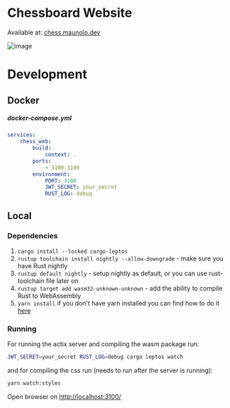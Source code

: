 # Chessboard Website

Available at: [chess.maunolo.dev](https://chess.maunolo.dev)

![image](https://github.com/maunolo/chess_web/assets/44609720/39a3c9b7-9089-4564-b8ff-8b13c5b5416c)

# Development

## Docker

##### docker-compose.yml

```yml
services:
    chess_web:
        build:
            context: .
        ports:
            - 3100:3100
        environment:
            PORT: 3100
            JWT_SECRET: your_secret
            RUST_LOG: debug
```

## Local

### Dependencies

1. `cargo install --locked cargo-leptos`
2. `rustup toolchain install nightly --allow-downgrade` - make sure you have Rust nightly
3. `rustup default nightly` - setup nightly as default, or you can use rust-toolchain file later on 
4. `rustup target add wasm32-unknown-unknown` - add the ability to compile Rust to WebAssembly
5. `yarn install` if you don't have yarn installed you can find how to do it [here](https://classic.yarnpkg.com/lang/en/docs/install)

### Running

For running the actix server and compiling the wasm package run:

```sh
JWT_SECRET=your_secret RUST_LOG=debug cargo leptos watch
```

and for compiling the css run (needs to run after the server is running):

```sh
yarn watch:styles
```

Open browser on [http://localhost:3100/](http://localhost:3100/)
